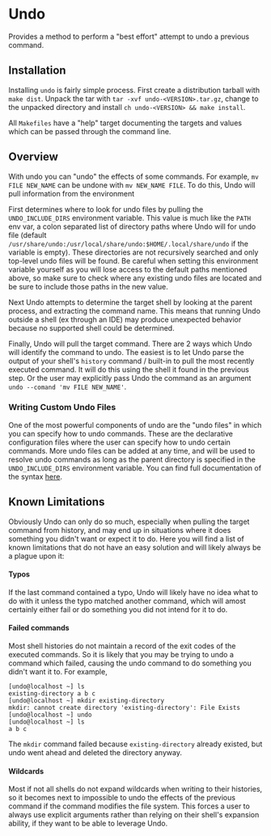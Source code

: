 # Undo
Provides a method to perform a "best effort" attempt to undo a previous command.

## Installation
Installing `undo` is fairly simple process. First create a distribution tarball with `make dist`. Unpack the tar with
`tar -xvf undo-<VERSION>.tar.gz`, change to the unpacked directory and install `ch undo-<VERSION> && make install`.

All `Makefiles` have a "help" target documenting the targets and values which can be passed through the command line.

## Overview
With undo you can "undo" the effects of some commands. For example, `mv FILE NEW_NAME` can be undone with `mv NEW_NAME
FILE`. To do this, Undo will pull information from the environment 

First determines where to look for undo files by pulling the `UNDO_INCLUDE_DIRS` environment variable. This value is
much like the `PATH` env var, a colon separated list of directory paths where Undo will for undo  file (default
`/usr/share/undo:/usr/local/share/undo:$HOME/.local/share/undo` if the variable is empty). These directories are not
recursively searched and only top-level undo files will be found. Be careful when setting this environment variable
yourself as you will lose access to the default paths mentioned above, so make sure to check where any existing undo
files are located and be sure to include those paths in the new value.

Next Undo attempts to determine the target shell by looking at the parent process, and extracting the command name. This
means that running Undo outside a shell (ex through an IDE) may produce unexpected behavior because no supported shell
could be determined.

Finally, Undo will pull the target command. There are 2 ways which Undo will identify the command to undo. The easiest
is to let Undo parse the output of your shell's `history` command / built-in to pull the most recently executed command.
It will do this using the shell it found in the previous step. Or the user may explicitly pass Undo the command as an
argument `undo --comand 'mv FILE NEW_NAME'`.

### Writing Custom Undo Files
One of the most powerful components of undo are the "undo files" in which you can specify how to undo commands. These
are the declarative configuration files where the user can specify how to undo certain commands. More undo files can be
added at any time, and will be used to resolve undo commands as long as the parent directory is specified in the
`UNDO_INCLUDE_DIRS` environment variable. You can find full documentation of the syntax [here](/undos).

## Known Limitations
Obviously Undo can only do so much, especially when pulling the target command from history, and may end up in
situations where it does something you didn't want or expect it to do. Here you will find a list of known limitations
that do not have an easy solution and will likely always be a plague upon it:

#### Typos
If the last command contained a typo, Undo will likely have no idea what to do with it unless the typo matched another
command, which will amost certainly either fail or do something you did not intend for it to do.

#### Failed commands
Most shell histories do not maintain a record of the exit codes of the executed commands. So it is likely that you may
be trying to undo a command which failed, causing the undo command to do something you didn't want it to. For example,

```shell
[undo@localhost ~] ls
existing-directory a b c
[undo@localhost ~] mkdir existing-directory
mkdir: cannot create directory 'existing-directory': File Exists
[undo@localhost ~] undo
[undo@localhost ~] ls
a b c
```

The `mkdir` command failed because `existing-directory` already existed, but undo went ahead and deleted the directory
anyway.

#### Wildcards
Most if not all shells do not expand wildcards when writing to their histories, so it becomes next to impossible to undo
the effects of the previous command if the command modifies the file system. This forces a user to always use explicit
arguments rather than relying on their shell's expansion ability, if they want to be able to leverage Undo.